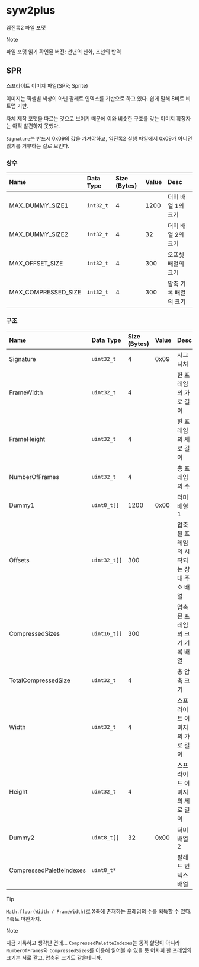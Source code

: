 # syw2plus
임진록2 파일 포맷

> [!NOTE]
> 파일 포맷 읽기 확인된 버전: 천년의 신화, 조선의 반격

## SPR

스프라이트 이미지 파일(SPR; Sprite)

이미지는 픽셀별 색상이 아닌 팔레트 인덱스를 기반으로 하고 있다. 쉽게 말해 8비트 비트맵 기반.

자체 제작 포맷을 따르는 것으로 보이기 때문에 이와 비슷한 구조를 갖는 이미지 확장자는 아직 발견하지 못했다.

`Signature`는 반드시 0x09의 값을 가져야하고, 임진록2 실행 파일에서 0x09가 아니면 읽기를 거부하는 걸로 보인다.

### 상수
|Name|Data Type|Size (Bytes)|Value|Desc|
|:-----|:-----|:-----|:-----|:-----|
|MAX_DUMMY_SIZE1|`int32_t`|4|1200|더미 배열 1의 크기|
|MAX_DUMMY_SIZE2|`int32_t`|4|32|더미 배열 2의 크기|
|MAX_OFFSET_SIZE|`int32_t`|4|300|오프셋 배열의 크기|
|MAX_COMPRESSED_SIZE|`int32_t`|4|300|압축 기록 배열의 크기|

### 구조
|Name|Data Type|Size (Bytes)|Value|Desc|
|:-----|:-----|:-----|:-----|:-----|
|Signature|`uint32_t`|4|0x09|시그니쳐|
|FrameWidth|`uint32_t`|4||한 프레임의 가로 길이|
|FrameHeight|`uint32_t`|4||한 프레임의 세로 길이|
|NumberOfFrames|`uint32_t`|4||총 프레임의 수|
|Dummy1|`uint8_t[]`|1200|0x00|더미 배열 1|
|Offsets|`uint32_t[]`|300||압축된 프레임의 시작되는 상대 주소 배열|
|CompressedSizes|`uint16_t[]`|300||압축된 프레임의 크기 기록 배열|
|TotalCompressedSize|`uint32_t`|4||총 압축 크기|
|Width|`uint32_t`|4||스프라이트 이미지의 가로 길이|
|Height|`uint32_t`|4||스프라이트 이미지의 세로 길이|
|Dummy2|`uint8_t[]`|32|0x00|더미 배열 2|
|CompressedPaletteIndexes|`uint8_t*`|||팔레트 인덱스 배열|

> [!TIP]
> `Math.floor(Width / FrameWidth)`로 X축에 존재하는 프레임의 수를 획득할 수 있다. Y축도 마찬가지.

> [!NOTE]
> 지금 기록하고 생각난 건데... `CompressedPaletteIndexes`는 동적 할당이 아니라 `NumberOfFrames`와 `CompressedSizes`를 이용해 읽어볼 수 있을 듯
> 어차피 한 프레임의 크기는 서로 같고, 압축된 크기도 같을테니까.
